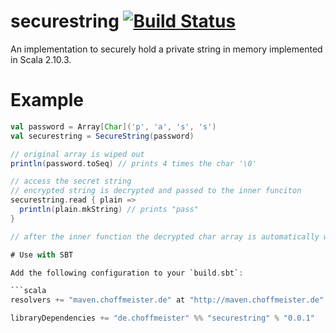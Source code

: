 # securestring [![Build Status](https://travis-ci.org/choffmeister/securestring.png?branch=master)](https://travis-ci.org/choffmeister/securestring)

An implementation to securely hold a private string in memory implemented in Scala 2.10.3.

# Example

```scala
val password = Array[Char]('p', 'a', 's', 's')
val securestring = SecureString(password)

// original array is wiped out
println(password.toSeq) // prints 4 times the char '\0'

// access the secret string
// encrypted string is decrypted and passed to the inner funciton
securestring.read { plain =>
  println(plain.mkString) // prints "pass"
}

// after the inner function the decrypted char array is automatically wiped out

# Use with SBT

Add the following configuration to your `build.sbt`:

```scala
resolvers += "maven.choffmeister.de" at "http://maven.choffmeister.de"

libraryDependencies += "de.choffmeister" %% "securestring" % "0.0.1"
```
